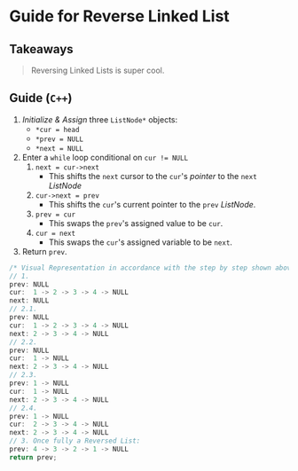 # Guide for Reverse Linked List

## Takeaways
> Reversing Linked Lists is super cool.

## Guide (`C++`)
1. *Initialize & Assign* three `ListNode*` objects:
   - `*cur = head`
   - `*prev = NULL`
   - `*next = NULL`
2. Enter a `while` loop conditional on `cur != NULL`
    1. `next = cur->next`
       - This shifts the `next` cursor to the `cur`'s *pointer* to the `next` *ListNode*
    2. `cur->next = prev`
       - This shifts the `cur`'s current pointer to the `prev` *ListNode*.
    3. `prev = cur`
       - This swaps the `prev`'s assigned value to be `cur`.
    4. `cur = next`
       - This swaps the `cur`'s assigned variable to be `next`.
3. Return `prev`.
   
```c++
/* Visual Representation in accordance with the step by step shown above */
// 1.
prev: NULL
cur:  1 -> 2 -> 3 -> 4 -> NULL
next: NULL
// 2.1.
prev: NULL
cur:  1 -> 2 -> 3 -> 4 -> NULL
next: 2 -> 3 -> 4 -> NULL
// 2.2.
prev: NULL
cur:  1 -> NULL
next: 2 -> 3 -> 4 -> NULL
// 2.3.
prev: 1 -> NULL
cur:  1 -> NULL
next: 2 -> 3 -> 4 -> NULL
// 2.4.
prev: 1 -> NULL
cur:  2 -> 3 -> 4 -> NULL
next: 2 -> 3 -> 4 -> NULL
// 3. Once fully a Reversed List:
prev: 4 -> 3 -> 2 -> 1 -> NULL
return prev;
```
